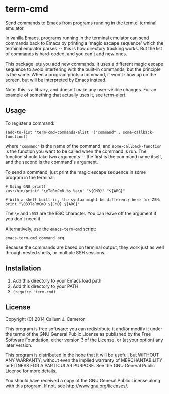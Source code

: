 term-cmd
========

Send commands to Emacs from programs running in the term.el terminal emulator.

In vanilla Emacs, programs running in the terminal emulator can send commands back to Emacs by printing a 'magic escape sequence' which the terminal emulator parses -- this is how directory tracking works. But the list of commands is hard-coded, and you can't add new ones.

This package lets you add new commands. It uses a different magic escape sequence to avoid interfering with the built-in commands, but the principle is the same. When a program prints a command, it won't show up on the screen, but will be interpreted by Emacs instead.

Note: this is a library, and doesn't make any user-visible changes. For an example of something that actually uses it, see [term-alert](https://github.com/CallumCameron/term-alert).


Usage
-----

To register a command:

    (add-to-list 'term-cmd-commands-alist '("command" . some-callback-function))

where `"command"` is the name of the command, and `some-callback-function` is the function you want to be called when the command is run. The function should take two arguments -- the first is the command name itself, and the second is the command's argument.

To send a command, just print the magic escape sequence in some program in the terminal:

    # Using GNU printf
    /usr/bin/printf '\eTeRmCmD %s %s\n' "${CMD}" "${ARG}"

    # With a shell built-in, the syntax might be different; here for ZSH:
    print "\033TeRmCmD ${CMD} ${ARG}"

The `\e` and `\033` are the ESC character. You can leave off the argument if you don't need it.

Alternatively, use the `emacs-term-cmd` script:

    emacs-term-cmd command arg

Because the commands are based on terminal output, they work just as well through nested shells, or multiple SSH sessions.


Installation
------------

1. Add this directory to your Emacs load path
2. Add this directory to your PATH
3. `(require 'term-cmd)`


License
-------

Copyright (C) 2014 Callum J. Cameron

This program is free software: you can redistribute it and/or modify it under the terms of the GNU General Public License as published by the Free Software Foundation, either version 3 of the License, or (at your option) any later version.

This program is distributed in the hope that it will be useful, but WITHOUT ANY WARRANTY; without even the implied warranty of MERCHANTABILITY or FITNESS FOR A PARTICULAR PURPOSE.  See the GNU General Public License for more details.

You should have received a copy of the GNU General Public License along with this program.  If not, see <http://www.gnu.org/licenses/>.
